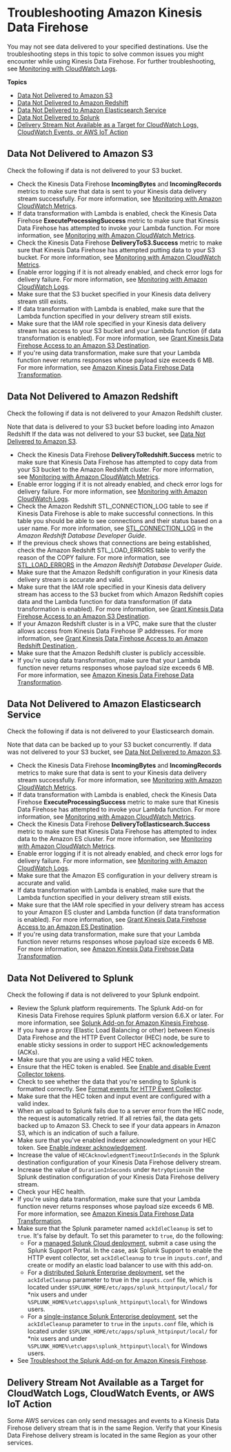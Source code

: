 # Troubleshooting Amazon Kinesis Data Firehose<a name="troubleshooting"></a>

You may not see data delivered to your specified destinations\. Use the troubleshooting steps in this topic to solve common issues you might encounter while using Kinesis Data Firehose\. For further troubleshooting, see [Monitoring with CloudWatch Logs](monitoring-with-cloudwatch-logs.md)\.

**Topics**
+ [Data Not Delivered to Amazon S3](#data-not-delivered-to-s3)
+ [Data Not Delivered to Amazon Redshift](#data-not-delivered-to-rs)
+ [Data Not Delivered to Amazon Elasticsearch Service](#data-not-delivered-to-es)
+ [Data Not Delivered to Splunk](#data-not-delivered-to-splunk)
+ [Delivery Stream Not Available as a Target for CloudWatch Logs, CloudWatch Events, or AWS IoT Action](#delivery-stream-not-available)

## Data Not Delivered to Amazon S3<a name="data-not-delivered-to-s3"></a>

Check the following if data is not delivered to your S3 bucket\.
+ Check the Kinesis Data Firehose **IncomingBytes** and **IncomingRecords** metrics to make sure that data is sent to your Kinesis data delivery stream successfully\. For more information, see [Monitoring with Amazon CloudWatch Metrics](monitoring-with-cloudwatch-metrics.md)\.
+ If data transformation with Lambda is enabled, check the Kinesis Data Firehose **ExecuteProcessingSuccess** metric to make sure that Kinesis Data Firehose has attempted to invoke your Lambda function\. For more information, see [Monitoring with Amazon CloudWatch Metrics](monitoring-with-cloudwatch-metrics.md)\.
+ Check the Kinesis Data Firehose **DeliveryToS3\.Success** metric to make sure that Kinesis Data Firehose has attempted putting data to your S3 bucket\. For more information, see [Monitoring with Amazon CloudWatch Metrics](monitoring-with-cloudwatch-metrics.md)\.
+ Enable error logging if it is not already enabled, and check error logs for delivery failure\. For more information, see [Monitoring with Amazon CloudWatch Logs](monitoring-with-cloudwatch-logs.md)\.
+ Make sure that the S3 bucket specified in your Kinesis data delivery stream still exists\.
+ If data transformation with Lambda is enabled, make sure that the Lambda function specified in your delivery stream still exists\.
+ Make sure that the IAM role specified in your Kinesis data delivery stream has access to your S3 bucket and your Lambda function \(if data transformation is enabled\)\. For more information, see [Grant Kinesis Data Firehose Access to an Amazon S3 Destination](controlling-access.md#using-iam-s3)\.
+ If you're using data transformation, make sure that your Lambda function never returns responses whose payload size exceeds 6 MB\. For more information, see [Amazon Kinesis Data Firehose Data Transformation](https://docs.aws.amazon.com/firehose/latest/dev/data-transformation.html)\.

## Data Not Delivered to Amazon Redshift<a name="data-not-delivered-to-rs"></a>

Check the following if data is not delivered to your Amazon Redshift cluster\.

Note that data is delivered to your S3 bucket before loading into Amazon Redshift If the data was not delivered to your S3 bucket, see [Data Not Delivered to Amazon S3](#data-not-delivered-to-s3)\.
+ Check the Kinesis Data Firehose **DeliveryToRedshift\.Success** metric to make sure that Kinesis Data Firehose has attempted to copy data from your S3 bucket to the Amazon Redshift cluster\. For more information, see [Monitoring with Amazon CloudWatch Metrics](monitoring-with-cloudwatch-metrics.md)\.
+ Enable error logging if it is not already enabled, and check error logs for delivery failure\. For more information, see [Monitoring with Amazon CloudWatch Logs](monitoring-with-cloudwatch-logs.md)\.
+ Check the Amazon Redshift STL\_CONNECTION\_LOG table to see if Kinesis Data Firehose is able to make successful connections\. In this table you should be able to see connections and their status based on a user name\. For more information, see [STL\_CONNECTION\_LOG](http://docs.aws.amazon.com/redshift/latest/dg/r_STL_CONNECTION_LOG.html) in the *Amazon Redshift Database Developer Guide*\.
+ If the previous check shows that connections are being established, check the Amazon Redshift STL\_LOAD\_ERRORS table to verify the reason of the COPY failure\. For more information, see [STL\_LOAD\_ERRORS](http://docs.aws.amazon.com/redshift/latest/dg/r_STL_LOAD_ERRORS.html) in the *Amazon Redshift Database Developer Guide*\.
+ Make sure that the Amazon Redshift configuration in your Kinesis data delivery stream is accurate and valid\.
+ Make sure that the IAM role specified in your Kinesis data delivery stream has access to the S3 bucket from which Amazon Redshift copies data and the Lambda function for data transformation \(if data transformation is enabled\)\. For more information, see [Grant Kinesis Data Firehose Access to an Amazon S3 Destination](controlling-access.md#using-iam-s3)\.
+ If your Amazon Redshift cluster is in a VPC, make sure that the cluster allows access from Kinesis Data Firehose IP addresses\. For more information, see [Grant Kinesis Data Firehose Access to an Amazon Redshift Destination ](controlling-access.md#using-iam-rs)\.
+ Make sure that the Amazon Redshift cluster is publicly accessible\.
+ If you're using data transformation, make sure that your Lambda function never returns responses whose payload size exceeds 6 MB\. For more information, see [Amazon Kinesis Data Firehose Data Transformation](https://docs.aws.amazon.com/firehose/latest/dev/data-transformation.html)\.

## Data Not Delivered to Amazon Elasticsearch Service<a name="data-not-delivered-to-es"></a>

Check the following if data is not delivered to your Elasticsearch domain\.

Note that data can be backed up to your S3 bucket concurrently\. If data was not delivered to your S3 bucket, see [Data Not Delivered to Amazon S3](#data-not-delivered-to-s3)\.
+ Check the Kinesis Data Firehose **IncomingBytes** and **IncomingRecords** metrics to make sure that data is sent to your Kinesis data delivery stream successfully\. For more information, see [Monitoring with Amazon CloudWatch Metrics](monitoring-with-cloudwatch-metrics.md)\.
+ If data transformation with Lambda is enabled, check the Kinesis Data Firehose **ExecuteProcessingSuccess** metric to make sure that Kinesis Data Firehose has attempted to invoke your Lambda function\. For more information, see [Monitoring with Amazon CloudWatch Metrics](monitoring-with-cloudwatch-metrics.md)\.
+ Check the Kinesis Data Firehose **DeliveryToElasticsearch\.Success** metric to make sure that Kinesis Data Firehose has attempted to index data to the Amazon ES cluster\. For more information, see [Monitoring with Amazon CloudWatch Metrics](monitoring-with-cloudwatch-metrics.md)\.
+ Enable error logging if it is not already enabled, and check error logs for delivery failure\. For more information, see [Monitoring with Amazon CloudWatch Logs](monitoring-with-cloudwatch-logs.md)\.
+ Make sure that the Amazon ES configuration in your delivery stream is accurate and valid\.
+ If data transformation with Lambda is enabled, make sure that the Lambda function specified in your delivery stream still exists\.
+ Make sure that the IAM role specified in your delivery stream has access to your Amazon ES cluster and Lambda function \(if data transformation is enabled\)\. For more information, see [Grant Kinesis Data Firehose Access to an Amazon ES Destination](controlling-access.md#using-iam-es)\.
+ If you're using data transformation, make sure that your Lambda function never returns responses whose payload size exceeds 6 MB\. For more information, see [Amazon Kinesis Data Firehose Data Transformation](https://docs.aws.amazon.com/firehose/latest/dev/data-transformation.html)\.

## Data Not Delivered to Splunk<a name="data-not-delivered-to-splunk"></a>

Check the following if data is not delivered to your Splunk endpoint\.
+ Review the Splunk platform requirements\. The Splunk Add\-on for Kinesis Data Firehose requires Splunk platform version 6\.6\.X or later\. For more information, see [Splunk Add\-on for Amazon Kinesis Firehose](http://docs.splunk.com/Documentation/AddOns/released/Firehose/Hardwareandsoftwarerequirements)\.
+ If you have a proxy \(Elastic Load Balancing or other\) between Kinesis Data Firehose and the HTTP Event Collector \(HEC\) node, be sure to enable sticky sessions in order to support HEC acknowledgements \(ACKs\)\.
+ Make sure that you are using a valid HEC token\.
+ Ensure that the HEC token is enabled\. See [Enable and disable Event Collector tokens]()\.
+ Check to see whether the data that you're sending to Splunk is formatted correctly\. See [Format events for HTTP Event Collector]()\.
+ Make sure that the HEC token and input event are configured with a valid index\.
+ When an upload to Splunk fails due to a server error from the HEC node, the request is automatically retried\. If all retries fail, the data gets backed up to Amazon S3\. Check to see if your data appears in Amazon S3, which is an indication of such a failure\.
+ Make sure that you've enabled indexer acknowledgment on your HEC token\. See [Enable indexer acknowledgement]()\.
+ Increase the value of `HECAcknowledgmentTimeoutInSeconds` in the Splunk destination configuration of your Kinesis Data Firehose delivery stream\.
+ Increase the value of `DurationInSeconds` under `RetryOptions`in the Splunk destination configuration of your Kinesis Data Firehose delivery stream\.
+ Check your HEC health\.
+ If you're using data transformation, make sure that your Lambda function never returns responses whose payload size exceeds 6 MB\. For more information, see [Amazon Kinesis Data Firehose Data Transformation](https://docs.aws.amazon.com/firehose/latest/dev/data-transformation.html)\.
+ Make sure that the Splunk parameter named `ackIdleCleanup` is set to `true`\. It's false by default\. To set this parameter to `true`, do the following:
  + For a [managed Splunk Cloud deployment](http://docs.splunk.com/Documentation/AddOns/released/Firehose/RequestFirehose), submit a case using the Splunk Support Portal\. In the case, ask Splunk Support to enable the HTTP event collector, set `ackIdleCleanup` to `true` in `inputs.conf`, and create or modify an elastic load balancer to use with this add\-on\.
  + For a [distributed Splunk Enterprise deployment](http://docs.splunk.com/Documentation/AddOns/released/Firehose/ConfigureHECdistributed), set the `ackIdleCleanup` parameter to true in the `inputs.conf` file, which is located under `$SPLUNK_HOME/etc/apps/splunk_httpinput/local/` for \*nix users and under `%SPLUNK_HOME%\etc\apps\splunk_httpinput\local\` for Windows users\.
  + For a [single\-instance Splunk Enterprise deployment](http://docs.splunk.com/Documentation/AddOns/released/Firehose/ConfigureHECsingle), set the `ackIdleCleanup` parameter to `true` in the `inputs.conf` file, which is located under `$SPLUNK_HOME/etc/apps/splunk_httpinput/local/` for \*nix users and under `%SPLUNK_HOME%\etc\apps\splunk_httpinput\local\` for Windows users\.
+ See [Troubleshoot the Splunk Add\-on for Amazon Kinesis Firehose](http://docs.splunk.com/Documentation/AddOns/released/Firehose/Troubleshoot)\.

## Delivery Stream Not Available as a Target for CloudWatch Logs, CloudWatch Events, or AWS IoT Action<a name="delivery-stream-not-available"></a>

Some AWS services can only send messages and events to a Kinesis Data Firehose delivery stream that is in the same Region\. Verify that your Kinesis Data Firehose delivery stream is located in the same Region as your other services\.